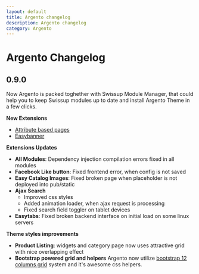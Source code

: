 ```yaml
---
layout: default
title: Argento changelog
description: Argento changelog
category: Argento
---
```


# Argento Changelog

## 0.9.0

Now Argento is packed toghether with Swissup Module Manager, that could help you 
to keep Swissup modules up to date and install Argento Theme in a few clicks.

**New Extensions**

- [Attribute based pages](/m2/extenstions/attributepages/)
- [Easybanner](/m2/extenstions/easybanner/)

**Extensions Updates**

- **All Modules**: Dependency injection compilation errors fixed in all modules
- **Facebook Like button**: Fixed frontend error, when config is not saved
- **Easy Catalog Images**: Fixed broken page when placeholder is not deployed 
    into pub/static
- **Ajax Search**
    - Improved css styles
    - Added animation loader, when ajax request is processing
    - Fixed search field toggler on tablet devices
- **Easytabs**: Fixed broken backend interface on initial load on some linux 
    servers

**Theme styles improvements**

- **Product Listing**: widgets and category page now uses attractive grid with 
    nice overlapping effect
- **Bootstrap powered grid and helpers**
    Argento now utilize [bootstrap 12 columns grid](grid) system and it's awesome
    css helpers.